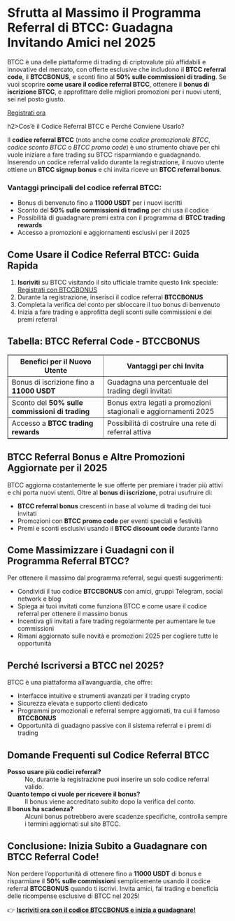 
<h1>Sfrutta al Massimo il Programma Referral di BTCC: Guadagna Invitando Amici nel 2025</h1>
<p>BTCC è una delle piattaforme di trading di criptovalute più affidabili e innovative del mercato, con offerte esclusive che includono il <strong>BTCC referral code</strong>, il <strong>BTCCBONUS</strong>, e sconti fino al <strong>50% sulle commissioni di trading</strong>. Se vuoi scoprire <strong>come usare il codice referral BTCC</strong>, ottenere il <strong>bonus di iscrizione BTCC</strong>, e approfittare delle migliori promozioni per i nuovi utenti, sei nel posto giusto.</p>
<p><a href="https://partner.btcc.com/us/c/BTCCBONUS/9303" target="_blank">Registrati ora</a></p>

<img src="https://images.mirror-media.xyz/publication-images/mOyzTHo__cWXepjeKkd-v.png?height=500&amp;width=1000" decoding="async" data-nimg="fill" class="css-xah9so" style="position: absolute; inset: 0px; box-sizing: border-box; padding: 0px; border: none; margin: auto; display: block; width: 0px; height: 0px; min-width: 100%; max-width: 100%; min-height: 100%; max-height: 100%;">
h2>Cos’è il Codice Referral BTCC e Perché Conviene Usarlo?</h2>
<p>Il <strong>codice referral BTCC</strong> (noto anche come <em>codice promozionale BTCC</em>, <em>codice sconto BTCC</em> o <em>BTCC promo code</em>) è uno strumento chiave per chi vuole iniziare a fare trading su BTCC risparmiando e guadagnando. Inserendo un codice referral valido durante la registrazione, il nuovo utente ottiene un <strong>BTCC signup bonus</strong> e chi invita riceve un <strong>BTCC referral bonus</strong>.</p>
<h3>Vantaggi principali del codice referral BTCC:</h3>
<ul>
<li>Bonus di benvenuto fino a <strong>11000 USDT</strong> per i nuovi iscritti</li>
<li>Sconto del <strong>50% sulle commissioni di trading</strong> per chi usa il codice</li>
<li>Possibilità di guadagnare premi extra con il programma di <strong>BTCC trading rewards</strong></li>
<li>Accesso a promozioni e aggiornamenti esclusivi per il 2025</li>
</ul>
<h2>Come Usare il Codice Referral BTCC: Guida Rapida</h2>
<ol>
<li><strong>Iscriviti</strong> su BTCC visitando il sito ufficiale tramite questo link speciale: <br />
<a href="https://partner.btcc.com/us/c/BTCCBONUS/9303" target="_blank" rel="noopener noreferrer">Registrati con BTCCBONUS</a></li>
<li>Durante la registrazione, inserisci il codice referral <strong>BTCCBONUS</strong></li>
<li>Completa la verifica del conto per sbloccare il tuo bonus di benvenuto</li>
<li>Inizia a fare trading e approfitta degli sconti sulle commissioni e dei premi referral</li>
</ol>
<h2>Tabella: BTCC Referral Code - BTCCBONUS</h2>
<table border="1" cellpadding="8" cellspacing="0" style="border-collapse: collapse; width: 100%; max-width: 600px;">
<thead>
<tr>
<th>Benefici per il Nuovo Utente</th>
<th>Vantaggi per chi Invita</th>
</tr>
</thead>
<tbody>
<tr>
<td>Bonus di iscrizione fino a <strong>11000 USDT</strong></td>
<td>Guadagna una percentuale del trading degli invitati</td>
</tr>
<tr>
<td>Sconto del <strong>50% sulle commissioni di trading</strong></td>
<td>Bonus extra legati a promozioni stagionali e aggiornamenti 2025</td>
</tr>
<tr>
<td>Accesso a <strong>BTCC trading rewards</strong></td>
<td>Possibilità di costruire una rete di referral attiva</td>
</tr>
</tbody>
</table>
<h2>BTCC Referral Bonus e Altre Promozioni Aggiornate per il 2025</h2>
<p>BTCC aggiorna costantemente le sue offerte per premiare i trader più attivi e chi porta nuovi utenti. Oltre al <strong>bonus di iscrizione</strong>, potrai usufruire di:</p>
<ul>
<li><strong>BTCC referral bonus</strong> crescenti in base al volume di trading dei tuoi invitati</li>
<li>Promozioni con <strong>BTCC promo code</strong> per eventi speciali e festività</li>
<li>Premi e sconti esclusivi usando il <strong>BTCC discount code</strong> durante l’anno</li>
</ul>
<h2>Come Massimizzare i Guadagni con il Programma Referral BTCC?</h2>
<p>Per ottenere il massimo dal programma referral, segui questi suggerimenti:</p>
<ul>
<li>Condividi il tuo codice <strong>BTCCBONUS</strong> con amici, gruppi Telegram, social network e blog</li>
<li>Spiega ai tuoi invitati come funziona BTCC e come usare il codice referral per ottenere il massimo bonus</li>
<li>Incentiva gli invitati a fare trading regolarmente per aumentare le tue commissioni</li>
<li>Rimani aggiornato sulle novità e promozioni 2025 per cogliere tutte le opportunità</li>
</ul>
<h2>Perché Iscriversi a BTCC nel 2025?</h2>
<p>BTCC è una piattaforma all’avanguardia, che offre:</p>
<ul>
<li>Interfacce intuitive e strumenti avanzati per il trading crypto</li>
<li>Sicurezza elevata e supporto clienti dedicato</li>
<li>Programmi promozionali e referral sempre aggiornati, tra cui il famoso <strong>BTCCBONUS</strong></li>
<li>Opportunità di guadagno passive con il sistema referral e i premi di trading</li>
</ul>
<h2>Domande Frequenti sul Codice Referral BTCC</h2>
<dl>
<dt><strong>Posso usare più codici referral?</strong></dt>
<dd>No, durante la registrazione puoi inserire un solo codice referral valido.</dd>
<dt><strong>Quanto tempo ci vuole per ricevere il bonus?</strong></dt>
<dd>Il bonus viene accreditato subito dopo la verifica del conto.</dd>
<dt><strong>Il bonus ha scadenza?</strong></dt>
<dd>Alcuni bonus potrebbero avere scadenze specifiche, controlla sempre i termini aggiornati sul sito BTCC.</dd>
</dl>
<h2>Conclusione: Inizia Subito a Guadagnare con BTCC Referral Code!</h2>
<p>Non perdere l’opportunità di ottenere fino a <strong>11000 USDT</strong> di bonus e risparmiare il <strong>50% sulle commissioni</strong> semplicemente usando il codice referral <strong>BTCCBONUS</strong> quando ti iscrivi. Invita amici, fai trading e beneficia delle ricompense esclusive di BTCC nel 2025!</p>
<p>👉 <a href="https://partner.btcc.com/us/c/BTCCBONUS/9303" target="_blank" rel="noopener noreferrer"><strong>Iscriviti ora con il codice BTCCBONUS e inizia a guadagnare!</strong></a></p>
</body>
</html>
